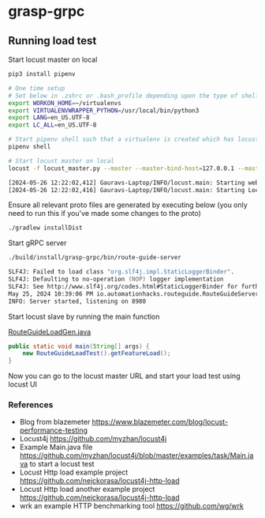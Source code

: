 # grasp-grpc

## Running load test

Start locust master on local

```zsh
pip3 install pipenv

# One time setup
# Set below in .zshrc or .bash_profile depending upon the type of shell you are using
export WORKON_HOME=~/virtualenvs
export VIRTUALENVWRAPPER_PYTHON=/usr/local/bin/python3
export LANG=en_US.UTF-8
export LC_ALL=en_US.UTF-8

# Start pipenv shell such that a virtualenv is created which has locust python module already installed
pipenv shell

# Start locust master on local
locust -f locust_master.py --master --master-bind-host=127.0.0.1 --master-bind-port=5557
```

```zsh
[2024-05-26 12:22:02,412] Gauravs-Laptop/INFO/locust.main: Starting web interface at http://0.0.0.0:8089
[2024-05-26 12:22:02,416] Gauravs-Laptop/INFO/locust.main: Starting Locust 2.28.0
```

Ensure all relevant proto files are generated by executing below (you only need to run this if you've made some changes
to
the proto)

```zsh
./gradlew installDist
```

Start gRPC server

```zsh
./build/install/grasp-grpc/bin/route-guide-server
```

```zsh
SLF4J: Failed to load class "org.slf4j.impl.StaticLoggerBinder".
SLF4J: Defaulting to no-operation (NOP) logger implementation
SLF4J: See http://www.slf4j.org/codes.html#StaticLoggerBinder for further details.
May 25, 2024 10:39:06 PM io.automationhacks.routeguide.RouteGuideServer start
INFO: Server started, listening on 8980
```

Start locust slave by running the main function

[RouteGuideLoadGen.java](RouteGuideLoadGen.java)

```java
public static void main(String[] args) {
    new RouteGuideLoadTest().getFeatureLoad();
}
```

Now you can go to the locust master URL and start your load test using locust UI

### References

- Blog from blazemeter https://www.blazemeter.com/blog/locust-performance-testing
- Locust4j https://github.com/myzhan/locust4j
- Example Main.java file https://github.com/myzhan/locust4j/blob/master/examples/task/Main.java to start a locust test
- Locust Http load example project https://github.com/nejckorasa/locust4j-http-load
- Locust Http load another example project https://github.com/nejckorasa/locust4j-http-load
- wrk an example HTTP benchmarking tool https://github.com/wg/wrk